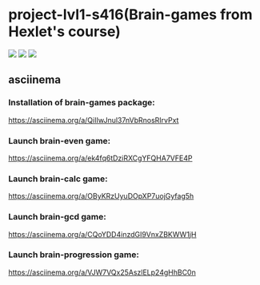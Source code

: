 # project-lvl1-s416(Brain-games from Hexlet's course)
<a href="https://codeclimate.com/github/Dersuha/project-lvl1-s416/maintainability"><img src="https://api.codeclimate.com/v1/badges/bb48bf18980b7b3b5018/maintainability" /></a>
<a href="https://codeclimate.com/github/Dersuha/project-lvl1-s416/test_coverage"><img src="https://api.codeclimate.com/v1/badges/bb48bf18980b7b3b5018/test_coverage" /></a>
<a href="https://travis-ci.org/Dersuha/project-lvl1-s416"><img src="https://travis-ci.org/Dersuha/project-lvl1-s416.svg?branch=master" /></a>
## asciinema
### Installation of brain-games package:
https://asciinema.org/a/QiIIwJnul37nVbRnosRIrvPxt
### Launch brain-even game:
https://asciinema.org/a/ek4fq6tDziRXCgYFQHA7VFE4P
### Launch brain-calc game:
https://asciinema.org/a/OByKRzUyuDOpXP7uojGyfag5h
### Launch brain-gcd game:
https://asciinema.org/a/CQoYDD4inzdGI9VnxZBKWW1jH
### Launch brain-progression game:
https://asciinema.org/a/VJW7VQx25AszlELp24gHhBC0n